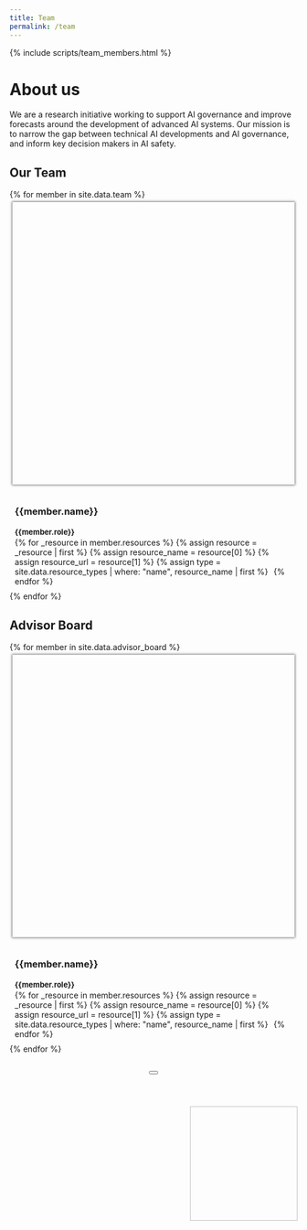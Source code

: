 ```yaml
---
title: Team
permalink: /team
---
```


<head>
  <style>
    .team-grid {
      grid-gap: 1.3rem !important;
      grid-template-columns: repeat(auto-fill, 230px);
    }

    .member {
      max-width: 250px;
      width: 100%;
      border-radius: var(--default-radius);
    }

    @media (max-width: 550px) {
      .team-grid {
        justify-items: center;
      }

      .member {
        max-width: 300px;
        width: 100%;
      }
    }

    .member {
      padding: 5px;
    }

		.member .mug {
      padding-top: 100%;
      margin-bottom: 10px;
      box-shadow: 0 0 4px 1px rgb(0 0 0 / 55%);
      background-size: cover;
      background-position: center;
      display: block;
      border-radius: var(--default-radius);
    }

    #jaime-sevilla .mug {
      background-size: 135%, 100%;
      background-position: -40px -3px, 0px 0px;
    }

    #tamay-besiroglu .mug {
      background-size: 148%, 100%;
      background-position: -48px -8px, 0 0;
    }

    #pablo-villalobos .mug {
      background-size: 163%, 100%;
      background-position: -82px -51px, 0 0;
    }

    #anson-ho .mug {
      background-size: 141%, 100%;
      background-position: -56px -56px, 0 0;
    }

    #tom-davidson .mug {
      background-size: 150%;
      background-position: -57px -33px;
    }

    #eduardo-infante-roldan .mug {
      background-size: 140%, 100%;
      background-position: -44px -23px, 0 0;
    }

		.member:not(.mouse-over-resources):hover {
      cursor: pointer;
    }

		.member:hover, .member.selected {
      box-shadow: 0 0 6px 3px rgb(0 0 0 / 55%);
    }

    .member-resource, .member-resource:hover {
      color: black !important;
      margin-right: 0.4em;
    }

    .modal .member-resource {
      margin-right: 0.5em;
    }

		.modal .mug {
      width: 100%;
      border-radius: var(--default-radius);
      transition: 0.3s;

      width: 200px;
      height: 200px;
      object-fit: cover;
    }

    .member a {
      color: black !important;
      text-decoration: none;
    }

    .member-info {
      padding: 4px;
    }

    .member-role {
      font-size: 13px !important;
    }

    .member-name, .member-role {
      margin-bottom: 2px;
    }

    .member-description {
      margin-top: 15px;
      display: none;
    }

    .modal-header {
      align-items: flex-start;
    }

    .modal-content {
      display: flex;
    }

    .modal-content .description {
      flex: 0 0 60%;
      margin-right: 1em;
    }

    .modal-content .image {
      width: 100%;
    }

    @media (max-width: 650px) {
      .modal .mug {
        display: none;
      }

      .modal .description {
        margin-right: 0;
      }

      .modal-content {
        display: block;
      }
    }

    /* Helps directing the attention when jumping to the miniprofile of a member (remove?) */
    body:not(.clicked) :target {
      box-shadow: 0 0 18px 3px rgb(203 104 253 / 74%);
    }
  </style>

  <script>
    // TODO Implement this properly
    document.body.addEventListener("touchstart", e => document.body.classList.add("clicked"));
    document.body.addEventListener("click", e => document.body.classList.add("clicked"));
  </script>
</head>

{% include scripts/team_members.html %}

# About us
We are a research initiative working to support AI governance and improve forecasts around the development of advanced AI systems. Our mission is to narrow the gap between technical AI developments and AI governance, and inform key decision makers in AI safety.

## Our Team

<div class="collection-grid team-grid">
  {% for member in site.data.team %}
  <div class="member" id="{{member.id}}">
    <div class="mug" style="background-image: url('{{member.id | prepend: '/assets/images/team/' | append: '.jpg' | relative_url }}')"></div>
    <div class="member-info">
      <h3 class="member-name">{{member.name}}</h3>
      <h4 class="member-role">{{member.role}}</h4>
      <div class="member-resources">
        {% for _resource in member.resources %}
          {% assign resource = _resource | first %}
          {% assign resource_name = resource[0] %}
          {% assign resource_url = resource[1] %}
          {% assign type = site.data.resource_types | where: "name", resource_name | first %}
          <a class="member-resource" href="{{resource_url}}"><i class="bi bi-{{type.icon}}"></i></a>
        {% endfor %}
      </div>
      <p class="member-description">{{member.description}}</p>
    </div>
  </div>
  {% endfor %}
</div>

## Advisor Board

<div class="collection-grid team-grid">
  {% for member in site.data.advisor_board %}
  <div class="member" id="{{member.id}}">
    <div class="mug" style="background-image: url('{{member.id | prepend: '/assets/images/advisors/' | append: '.jpg' | relative_url }}')"></div>
    <div class="member-info">
      <h3 class="member-name">{{member.name}}</h3>
      <h4 class="member-role">{{member.role}}</h4>
      <div class="member-resources">
        {% for _resource in member.resources %}
          {% assign resource = _resource | first %}
          {% assign resource_name = resource[0] %}
          {% assign resource_url = resource[1] %}
          {% assign type = site.data.resource_types | where: "name", resource_name | first %}
          <a class="member-resource" href="{{resource_url}}"><i class="bi bi-{{type.icon}}"></i></a>
        {% endfor %}
      </div>
      <p class="member-description">{{member.description}}</p>
    </div>
  </div>
  {% endfor %}
</div>

<!-- Member modal -->
<div class="modal micromodal-slide" id="member-modal" aria-hidden="true">
  <div class="modal-overlay" tabindex="-1" data-micromodal-close>
    <div class="modal-container" role="dialog" aria-modal="true" aria-labelledby="member-modal-title">
      <header class="modal-header">
        <div>
          <h2 class="modal-title">
          </h2>
          <h3 class="member-role"></h3>
        </div>
        <button class="modal-close" aria-label="Close modal" data-micromodal-close></button>
      </header>
      <div class="modal-content-content">
        <!--<img class="mug">-->
        <div class="modal-content">
          <div class="description">
          </div>
          <div class="image">
            <img class="mug">
          </div>
        </div>
        <footer class="modal-footer">
        </footer>
      </div>
    </div>
  </div>
</div>

<script src="/assets/js/umbrella.min.js"></script>
<script>
  document.addEventListener("DOMContentLoaded", function() {
    MicroModal.init({
      awaitCloseAnimation: true,
    });

    let backgroundImage = null;

    function showModal(memberDom, member) {
      let modal = document.querySelector('#member-modal');

      modal.querySelector('.modal-title').innerHTML = member.name;
      modal.querySelector('.member-role').innerHTML = member.role;
      modal.querySelector('.description').innerHTML = member.description;
      modal.querySelector('.modal-container').scrollTop = 0;

      modal.querySelector('.mug').src = '';
      modal.querySelector('.mug').src = member.imageUrl;

      if (backgroundImage) {
        modal.querySelector('.mug').style.backgroundImage = `url(${backgroundImage})`;
      }

      modal.querySelector('.modal-footer').innerHTML = '';
      for (let resource of member.resources) {
        let resourceDom = u(`<a class="member-resource" href="${resource.url}"><i class="bi bi-${resource.icon}"></i></a>`).first();
        modal.querySelector('.modal-footer').appendChild(resourceDom);
      }

      MicroModal.show('member-modal', {
        onShow: () => {
          memberDom.classList.add('selected');

          // For some reason, the resources get focused when the modal is shown
          document.activeElement.blur();
        },
        onClose: () => {
          memberDom.classList.remove('selected');
        },
      });
    }

    for (let member of document.querySelectorAll('.member')) {
      let mug = member.querySelector('.mug');
      let resources = member.querySelector('.member-resources');

      resources.addEventListener('mouseenter', () => member.classList.add('mouse-over-resources'));
      resources.addEventListener('mouseleave', () => member.classList.remove('mouse-over-resources'));

      member.addEventListener('click', (e) => {
        if (e.target != resources && !resources.contains(e.target)) {
          showModal(member, members[member.id]);
        }
      });
    }

    // - - - - - - - - - - - - - - - - - - - - - - -
    // Start secret code. LOOK NO FURTHER.

    let secretPassword = [
      'tamay-besiroglu',
      'eduardo-infante-roldan',
      'anson-ho',
      'marius-hobbhahn',

      'tamay-besiroglu',
      'anson-ho',
      'lennart-heim',
      'anson-ho',
      'marius-hobbhahn',
      'anson-ho',
      'jaime-sevilla',

      'pablo-villalobos',
    ];

    let introducedPassword = [];

    function enterMember(member) {
      if (introducedPassword.length >= secretPassword.length) return;

      introducedPassword.push(member.id);
      if (introducedPassword.length == secretPassword.length) {
        let correctPassword = true;
        for (let i = 0; i < secretPassword.length; ++i) {
          if (introducedPassword[i] !== secretPassword[i]) {
            correctPassword = false;
            break;
          }
        }

        if (correctPassword) {
          backgroundImage = '/assets/images/team/transparent/bahamas.png';

          // The password is correct. Activate Team Bahamas
          for (let dom of document.querySelectorAll('.member')) {
            let m = members[dom.id];
            m.imageUrl = `/assets/images/team/transparent/${m.id}.png`;
            dom.querySelector('.mug').style.backgroundImage = `url(${m.imageUrl}), url(${backgroundImage})`;
          }

          document.body.style.background = 'linear-gradient(0deg, #57C1EB 0%, #009C52 100%)';
        }
      }
    }

    let inTouchDevice = matchMedia('(hover: none)').matches;

    for (let member of document.querySelectorAll('.member')) {
      if (inTouchDevice) {
        member.addEventListener('click', (e) => enterMember(members[member.id]));
      } else {
        member.addEventListener('mouseenter', (e) => enterMember(members[member.id]));
      }
    }

    // End of secret code.
    // - - - - - - - - - - - - - - - - - - - - - - -
  });
</script>

